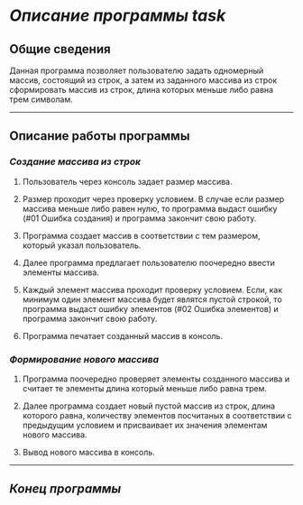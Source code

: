 # ***Описание программы task***

## **Общие сведения**

Данная программа позволяет пользователю задать одномерный массив, состоящий из строк, а затем из заданного массива из строк сформировать массив из строк, длина которых меньше либо равна трем символам.

---

## **Описание работы программы**

### *Создание массива из строк*

1. Пользователь  через консоль задает  размер массива.

2. Размер проходит через проверку условием. В случае если размер массива меньше либо равен нулю, то программа выдаст ошибку (#01 Ошибка создания) и программа закончит свою работу. 

3. Программа создает массив в соответствии с тем размером, который указал пользователь. 

4. Далее программа предлагает пользователю поочередно ввести элементы массива. 

5. Каждый элемент массива проходит проверку условием. Если, как минимум один элемент массива будет являтся пустой строкой, то программа выдаст ошибку элементов (#02 Ошибка элементов) и программа закончит свою работу. 

6. Программа печатает созданный массив в консоль. 

### *Формирование нового массива* 

1. Программа поочередно проверяет элементы созданного массива и считает те элементы длина который меньше либо равна трем. 

2. Далее программа создает новый пустой массив из строк, длина которого равна, количеству элементов посчитаных в соответствии с предыдущим условием и присваивает их значения элементам нового массива.

3. Вывод нового массива в консоль. 

---

## ***Конец программы***


